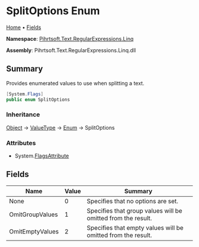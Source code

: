 # SplitOptions Enum

[Home](../../../../../README.md) &#x2022; [Fields](#fields)

**Namespace**: [Pihrtsoft.Text.RegularExpressions.Linq](../README.md)

**Assembly**: Pihrtsoft\.Text\.RegularExpressions\.Linq\.dll

## Summary

Provides enumerated values to use when splitting a text\.

```csharp
[System.Flags]
public enum SplitOptions
```

### Inheritance

[Object](https://docs.microsoft.com/en-us/dotnet/api/system.object) &#x2192; [ValueType](https://docs.microsoft.com/en-us/dotnet/api/system.valuetype) &#x2192; [Enum](https://docs.microsoft.com/en-us/dotnet/api/system.enum) &#x2192; SplitOptions

### Attributes

* System\.[FlagsAttribute](https://docs.microsoft.com/en-us/dotnet/api/system.flagsattribute)

## Fields

| Name | Value | Summary |
| ---- | ----- | ------- |
| None | 0 | Specifies that no options are set\. |
| OmitGroupValues | 1 | Specifies that group values will be omitted from the result\. |
| OmitEmptyValues | 2 | Specifies that empty values will be omitted from the result\. |


